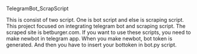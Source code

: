 TelegramBot_ScrapScript

This is consist of two script. 
One is bot script and else is scraping script.
This project focused on integrating telegram bot and scraping script.
The scraped site is betburger.com.
If you want to use these scripts, you need to make newbot in telegram app.
When you make newbot, bot token is generated.
And then you have to insert your bottoken in bot.py script.
